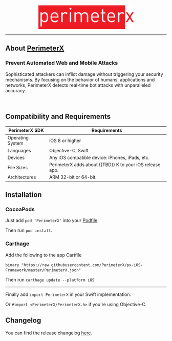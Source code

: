 <p align="center">
  <img height="75" src="assets/px-logo.png" />
</p>

---

## About [PerimeterX](https://www.perimeterx.com/) 

### Prevent Automated Web and Mobile Attacks
Sophisticated attackers can inflict damage without triggering your security mechanisms. By focusing on the behavior of humans, applications and networks, PerimeterX detects real-time bot attacks with unparalleled accuracy.

&nbsp;
## Compatibility and Requirements

| **PerimeterX SDK** 	| **Requirements**                                     	|
|--------------------	|------------------------------------------------------	|
| Operating System   	| iOS 8 or higher                                      	|
| Languages          	| Objective-C, Swift                                   	|
| Devices            	| Any iOS compatible device: iPhones, iPads, etc.      	|
| File Sizes         	| PerimeterX adds about {{TBD}} K to your iOS release app. 	|
| Architectures      	| ARM 32-bit or 64-bit.                                	|


## Installation

### CocoaPods

Just add `pod 'PerimeterX'` into your [Podfile](https://guides.cocoapods.org/syntax/podfile.html).

Then run `pod install`.

### Carthage

Add the following to the app Cartfile
```
binary "https://raw.githubusercontent.com/PerimeterX/px-iOS-Framework/master/PerimeterX.json"
```

Then run `carthage update --platform iOS`

---

Finally add `import PerimeterX` in your Swift implementation.

Or `#import <PerimeterX/PerimeterX.h>` if you're using Objective-C.<br>

## Changelog

You can find the release changelog [here]().
